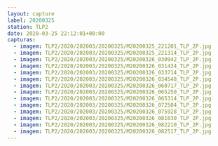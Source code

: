 ```yaml
---
layout: capture
label: 20200325
station: TLP2
date: 2020-03-25 22:12:01+00:00
capturas:
  - imagem: TLP2/2020/202003/20200325/M20200325_221201_TLP_2P.jpg
  - imagem: TLP2/2020/202003/20200325/M20200325_221314_TLP_2P.jpg
  - imagem: TLP2/2020/202003/20200325/M20200326_030942_TLP_2P.jpg
  - imagem: TLP2/2020/202003/20200325/M20200326_031434_TLP_2P.jpg
  - imagem: TLP2/2020/202003/20200325/M20200326_033714_TLP_2P.jpg
  - imagem: TLP2/2020/202003/20200325/M20200326_034548_TLP_2P.jpg
  - imagem: TLP2/2020/202003/20200325/M20200326_060717_TLP_2P.jpg
  - imagem: TLP2/2020/202003/20200325/M20200326_065250_TLP_2P.jpg
  - imagem: TLP2/2020/202003/20200325/M20200326_065314_TLP_2P.jpg
  - imagem: TLP2/2020/202003/20200325/M20200326_072504_TLP_2P.jpg
  - imagem: TLP2/2020/202003/20200325/M20200326_075928_TLP_2P.jpg
  - imagem: TLP2/2020/202003/20200325/M20200326_081030_TLP_2P.jpg
  - imagem: TLP2/2020/202003/20200325/M20200326_082210_TLP_2P.jpg
  - imagem: TLP2/2020/202003/20200325/M20200326_082517_TLP_2P.jpg
---
```

